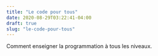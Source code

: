 ```yaml
---
title: "Le code pour tous"
date: 2020-08-29T03:22:41-04:00
draft: true
slug: "le-code-pour-tous"
---
```


Comment enseigner la programmation à tous les niveaux.
<!--more-->

